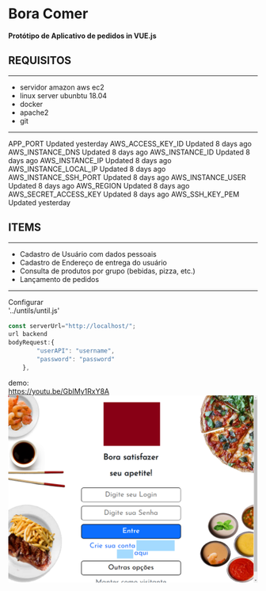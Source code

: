 # Bora Comer
**Protótipo de Aplicativo de pedidos in VUE.js**<br>
## REQUISITOS
------------
- servidor amazon aws ec2
- linux server ubunbtu 18.04
- docker
- apache2
- git
------------
APP_PORT
Updated yesterday
AWS_ACCESS_KEY_ID
Updated 8 days ago
AWS_INSTANCE_DNS
Updated 8 days ago
AWS_INSTANCE_ID
Updated 8 days ago
AWS_INSTANCE_IP
Updated 8 days ago
AWS_INSTANCE_LOCAL_IP
Updated 8 days ago
AWS_INSTANCE_SSH_PORT
Updated 8 days ago
AWS_INSTANCE_USER
Updated 8 days ago
AWS_REGION
Updated 8 days ago
AWS_SECRET_ACCESS_KEY
Updated 8 days ago
AWS_SSH_KEY_PEM
Updated yesterday
## ITEMS
------------
- Cadastro de Usuário com dados pessoais
- Cadastro de Endereço de entrega do usuário
- Consulta de produtos por grupo (bebidas, pizza, etc.)
- Lançamento de pedidos
------------
Configurar<br/>
'../untils/until.js'<br/>
```javascript
const serverUrl="http://localhost/";
url backend
bodyRequest:{
		"userAPI": "username",
		"password": "password"
	},
```
demo:<br/>
https://youtu.be/GbIMy1RxY8A
![](tumb.png)
